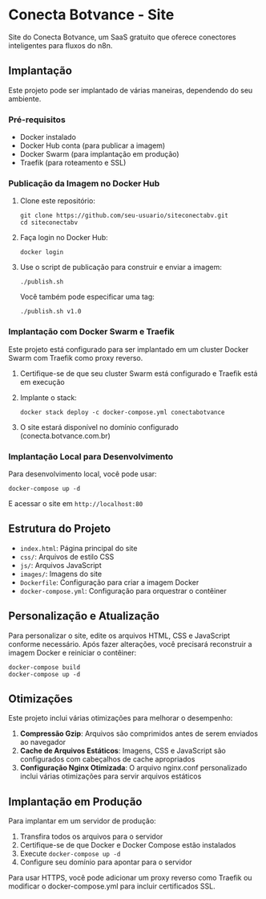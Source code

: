 # Conecta Botvance - Site

Site do Conecta Botvance, um SaaS gratuito que oferece conectores inteligentes para fluxos do n8n.

## Implantação

Este projeto pode ser implantado de várias maneiras, dependendo do seu ambiente.

### Pré-requisitos

- Docker instalado
- Docker Hub conta (para publicar a imagem)
- Docker Swarm (para implantação em produção)
- Traefik (para roteamento e SSL)

### Publicação da Imagem no Docker Hub

1. Clone este repositório:
   ```
   git clone https://github.com/seu-usuario/siteconectabv.git
   cd siteconectabv
   ```

2. Faça login no Docker Hub:
   ```
   docker login
   ```

3. Use o script de publicação para construir e enviar a imagem:
   ```
   ./publish.sh
   ```
   
   Você também pode especificar uma tag:
   ```
   ./publish.sh v1.0
   ```

### Implantação com Docker Swarm e Traefik

Este projeto está configurado para ser implantado em um cluster Docker Swarm com Traefik como proxy reverso.

1. Certifique-se de que seu cluster Swarm está configurado e Traefik está em execução

2. Implante o stack:
   ```
   docker stack deploy -c docker-compose.yml conectabotvance
   ```

3. O site estará disponível no domínio configurado (conecta.botvance.com.br)

### Implantação Local para Desenvolvimento

Para desenvolvimento local, você pode usar:

```
docker-compose up -d
```

E acessar o site em `http://localhost:80`

## Estrutura do Projeto

- `index.html`: Página principal do site
- `css/`: Arquivos de estilo CSS
- `js/`: Arquivos JavaScript
- `images/`: Imagens do site
- `Dockerfile`: Configuração para criar a imagem Docker
- `docker-compose.yml`: Configuração para orquestrar o contêiner

## Personalização e Atualização

Para personalizar o site, edite os arquivos HTML, CSS e JavaScript conforme necessário. Após fazer alterações, você precisará reconstruir a imagem Docker e reiniciar o contêiner:

```
docker-compose build
docker-compose up -d
```

## Otimizações

Este projeto inclui várias otimizações para melhorar o desempenho:

1. **Compressão Gzip**: Arquivos são comprimidos antes de serem enviados ao navegador
2. **Cache de Arquivos Estáticos**: Imagens, CSS e JavaScript são configurados com cabeçalhos de cache apropriados
3. **Configuração Nginx Otimizada**: O arquivo nginx.conf personalizado inclui várias otimizações para servir arquivos estáticos

## Implantação em Produção

Para implantar em um servidor de produção:

1. Transfira todos os arquivos para o servidor
2. Certifique-se de que Docker e Docker Compose estão instalados
3. Execute `docker-compose up -d`
4. Configure seu domínio para apontar para o servidor

Para usar HTTPS, você pode adicionar um proxy reverso como Traefik ou modificar o docker-compose.yml para incluir certificados SSL.
